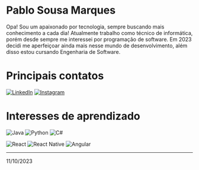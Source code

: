 # Pablo Sousa Marques

Opa! Sou um apaixonado por tecnologia, sempre buscando mais conhecimento a cada dia! Atualmente trabalho como técnico de informática, porém desde sempre
me interessei por programação de software. Em 2023 decidi me aperfeiçoar ainda mais nesse mundo de desenvolvimento, além disso estou cursando Engenharia de Software.

# Principais contatos

[![LinkedIn](https://img.shields.io/badge/LinkedIn-000?style=for-the-badge&logo=linkedin&logoColor=0E76A8)](https://www.linkedin.com/in/pablo-sousa-marques-1756a2111/)
[![Instagram](https://img.shields.io/badge/Instagram-000?style=for-the-badge&logo=instagram)](https://www.instagram.com/psousamarques_/)

# Interesses de aprendizado

![Java](https://img.shields.io/badge/Java-000?style=for-the-badge&logo=java)
![Python](https://img.shields.io/badge/Python-000?style=for-the-badge&logo=python)
![C#](https://img.shields.io/badge/C%23-000?style=for-the-badge&logo=c-sharp&logoColor=823085)

![React](https://img.shields.io/badge/React-000?style=for-the-badge&logo=react)
![React Native](https://img.shields.io/badge/React-Native-000?style=for-the-badge&logo=React-Native)
![Angular](https://img.shields.io/badge/Angular-000?style=for-the-badge&logo=angular&logoColor=C3002F)

---

11/10/2023



